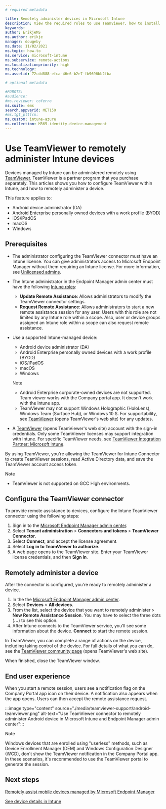 ```yaml
---
# required metadata

title: Remotely administer devices in Microsoft Intune
description: View the required roles to use TeamViewer, how to install the TeamViewer connector, and step-by-step guidance to remotely administer devices using Microsoft Intune in the Azure portal
keywords:
author: ErikjeMS
ms.author: erikje
manager: dougeby
ms.date: 11/02/2021
ms.topic: how-to
ms.service: microsoft-intune
ms.subservice: remote-actions
ms.localizationpriority: high
ms.technology:
ms.assetid: 72cdd888-efca-46e6-b2e7-fb9696bb2fba

# optional metadata

#ROBOTS:
#audience:
#ms.reviewer: coferro
ms.suite: ems
search.appverid: MET150
#ms.tgt_pltfrm:
ms.custom: intune-azure
ms.collection: M365-identity-device-management
---
```


# Use TeamViewer to remotely administer Intune devices

Devices managed by Intune can be administered remotely using [TeamViewer](https://www.teamviewer.com). TeamViewer is a partner program that you purchase separately. This articles shows you how to configure TeamViewer within Intune, and how to remotely administer a device.

This feature applies to:

- Android device administrator (DA)
- Android Enterprise personally owned devices with a work profile (BYOD)
- iOS/iPadOS
- macOS
- Windows

## Prerequisites

- The administrator configuring the TeamViewer connector must have an Intune license. You can give administrators access to Microsoft Endpoint Manager without them requiring an Intune license. For more information, see [Unlicensed admins](../fundamentals/unlicensed-admins.md). 

- The Intune administrator in the Endpoint Manager admin center must have the following [Intune roles](../fundamentals/role-based-access-control.md):  

  - **Update Remote Assistance**: Allows administrators to modify the TeamViewer connector settings.
  - **Request Remote Assistance**: Allows administrators to start a new remote assistance session for any user. Users with this role are not limited by any Intune role within a scope. Also, user or device groups assigned an Intune role within a scope can also request remote assistance. 

- Use a supported Intune-managed device:

  - Android device administrator (DA)
  - Android Enterprise personally owned devices with a work profile (BYOD)
  - iOS/iPadOS
  - macOS
  - Windows

  > [!NOTE]
  >
  > - Android Enterprise corporate-owned devices are not supported. Team viewer works with the Company portal app. It doesn't work with the Intune app.
  > - TeamViewer may not support Windows Holographic (HoloLens), Windows Team (Surface Hub), or Windows 10 S. For supportability, see [TeamViewer](https://www.teamviewer.com) (opens TeamViewer's web site) for any updates.


- A [TeamViewer](https://www.teamviewer.com) (opens TeamViewer's web site) account with the sign-in credentials. Only some TeamViewer licenses may support integration with Intune. For specific TeamViewer needs, see [TeamViewer Integration Partner: Microsoft Intune](https://www.teamviewer.com/integrations/microsoft-intune/).

By using TeamViewer, you're allowing the TeamViewer for Intune Connector to create TeamViewer sessions, read Active Directory data, and save the TeamViewer account access token.

> [!NOTE]
> - TeamViewer is not supported on GCC High environments.

## Configure the TeamViewer connector

To provide remote assistance to devices, configure the Intune TeamViewer connector using the following steps:

1. Sign in to the [Microsoft Endpoint Manager admin center](https://go.microsoft.com/fwlink/?linkid=2109431).
2. Select **Tenant administration** > **Connectors and tokens** > **TeamViewer Connector**.
3. Select **Connect**, and accept the license agreement.
4. Select **Log in to TeamViewer to authorize**.
5. A web page opens to the TeamViewer site. Enter your TeamViewer license credentials, and then **Sign In**.

## Remotely administer a device

After the connector is configured, you're ready to remotely administer a device. 

1. In the the [Microsoft Endpoint Manager admin center](https://go.microsoft.com/fwlink/?linkid=2109431).
2. Select **Devices** > **All devices**.
3. From the list, select the device that you want to remotely administer > **New Remote Assistance Session**. You may have to select the three dots (**...**) to see this option.
4. After Intune connects to the TeamViewer service, you'll see some information about the device. **Connect** to start the remote session.

In TeamViewer, you can complete a range of actions on the device, including taking control of the device. For full details of what you can do, see the [TeamViewer community page](https://community.teamviewer.com/) (opens TeamViewer's web site).

When finished, close the TeamViewer window.

## End user experience

When you start a remote session, users see a notification flag on the Company Portal app icon on their device. A notification also appears when the app opens. Users can then accept the remote assistance request.

:::image type="content" source="./media/teamviewer-support/android-teamviewer.png" alt-text="Use TeamViewer connector to remotely administer Android device in Microsoft Intune and Endpoint Manager admin center":::

> [!NOTE]
> Windows devices that are enrolled using "userless" methods, such as Device Enrollment Manager (DEM) and Windows Configuration Designer (WCD), don't show the TeamViewer notification in the Company Portal app. In these scenarios, it's recommended to use the TeamViewer portal to generate the session.

## Next steps

[Remotely assist mobile devices managed by Microsoft Endpoint Manager](remote-assist-mobile-devices.md)

[See device details in Intune](device-inventory.md)

